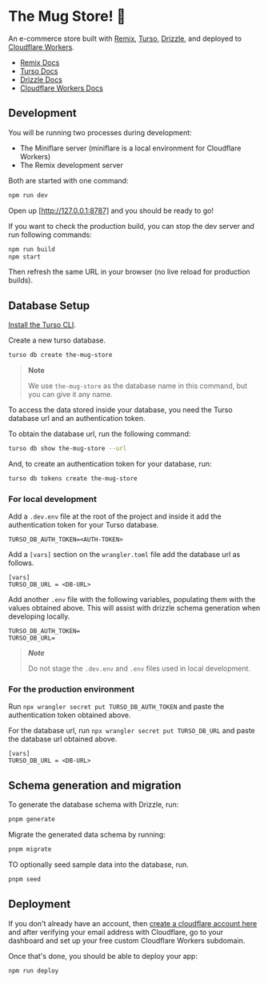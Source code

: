 # The Mug Store! 🍵

An e-commerce store built with [Remix], [Turso], [Drizzle], and deployed to
[Cloudflare Workers].

- [Remix Docs]
- [Turso Docs]
- [Drizzle Docs]
- [Cloudflare Workers Docs]

## Development

You will be running two processes during development:

- The Miniflare server (miniflare is a local environment for Cloudflare Workers)
- The Remix development server

Both are started with one command:

```sh
npm run dev
```

Open up [http://127.0.0.1:8787] and you should be ready to go!

If you want to check the production build, you can stop the dev server and run
following commands:

```sh
npm run build
npm start
```

Then refresh the same URL in your browser (no live reload for production
builds).

## Database Setup

[Install the Turso CLI].

Create a new turso database.

```sh
turso db create the-mug-store
```

> **Note**
>
> We use `the-mug-store` as the database name in this command, but you can give
> it any name.

To access the data stored inside your database, you need the Turso database url
and an authentication token.

To obtain the database url, run the following command:

```sh
turso db show the-mug-store --url
```

And, to create an authentication token for your database, run:

```sh
turso db tokens create the-mug-store
```

### For local development

Add a `.dev.env` file at the root of the project and inside it add the
authentication token for your Turso database.

```
TURSO_DB_AUTH_TOKEN=<AUTH-TOKEN>
```

Add a `[vars]` section on the `wrangler.toml` file add the database url as
follows.

```
[vars]
TURSO_DB_URL = <DB-URL>
```

Add another `.env` file with the following variables, populating them with the
values obtained above. This will assist with drizzle schema generation when
developing locally.

```
TURSO_DB_AUTH_TOKEN=
TURSO_DB_URL=
```

> **_Note_**
>
> Do not stage the `.dev.env` and `.env` files used in local development.

### For the production environment

Run `npx wrangler secret put TURSO_DB_AUTH_TOKEN` and paste the authentication
token obtained above.

For the database url, run `npx wrangler secret put TURSO_DB_URL` and paste the
database url obtained above.

```
[vars]
TURSO_DB_URL = <DB-URL>
```

## Schema generation and migration

To generate the database schema with Drizzle, run:

```sh
pnpm generate
```

Migrate the generated data schema by running:

```sh
pnpm migrate
```

TO optionally seed sample data into the database, run.

```sh
pnpm seed
```

## Deployment

If you don't already have an account, then [create a cloudflare account here]
and after verifying your email address with Cloudflare, go to your dashboard and
set up your free custom Cloudflare Workers subdomain.

Once that's done, you should be able to deploy your app:

```sh
npm run deploy
```

[Remix]: https://github.com/remix-run/remix
[Turso]: htthhttps://turso.tech/
[Drizzle]: https://github.com/drizzle-team/drizzle-orm
[Cloudflare Workers]: https://workers.cloudflare.com/
[Remix Docs]: https://remix.run/docs
[Turso Docs]: https://docs.turso.tech/
[Drizzle Docs]: https://orm.drizzle.team/
[Cloudflare Workers Docs]: https://developers.cloudflare.com/workers/
[Install the Turso CLI]: https://docs.turso.tech/reference/turso-cli#installation
[http://127.0.0.1:8787]: http://127.0.0.1:8787
[create a cloudflare account here]: https://dash.cloudflare.com/sign-up
